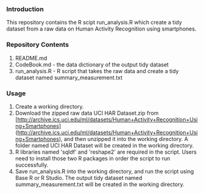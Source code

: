 ### Introduction

This repository contains the R scipt run\_analysis.R which create a tidy dataset from a raw data on Human Activity Recognition using smartphones. 

### Repository Contents

1. README.md
2. CodeBook.md - the data dictionary of the output tidy dataset
3. run\_analysis.R - R script that takes the raw data and create a tidy dataset named summary\_measurement.txt

### Usage

1. Create a working directory.
2. Download the zipped raw data UCI HAR Dataset.zip from [http://archive.ics.uci.edu/ml/datasets/Human+Activity+Recognition+Using+Smartphones] (http://archive.ics.uci.edu/ml/datasets/Human+Activity+Recognition+Using+Smartphones), and then unzipped it into the working directory. A folder named UCI HAR Dataset will be created in the working directory.
3. R libraries named 'sqldf' and 'reshape2' are required in the script. Users need to install those two R packages in order the script to run successfully. 
4. Save run_analysis.R into the working directory, and run the script using Base R or R Studio. The output tidy dataset named summary\_measurement.txt will be created in the working directory.
